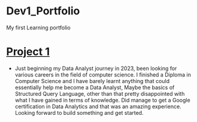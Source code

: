 # Dev1_Portfolio
My first Learning portfolio

# [Project 1](https://github.com/devgolwala/Dev1_Portfolio)
* Just beginning my Data Analyst journey in 2023, been looking for various careers in the field of computer  science. I finished a Diploma in Computer Science and I have barely learnt anything that could essentially help me become a Data Analyst, Maybe the basics of Structured Query Language, other than that pretty disappointed with what I have gained in terms of knowledge. Did manage to get a Google certification in Data Analytics and that was an amazing experience. Looking forward to build something and get started. 
